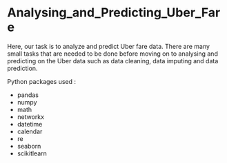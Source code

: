 # Analysing_and_Predicting_Uber_Fare
Here, our task is to analyze and predict Uber fare data. There are many small tasks that are needed to be done before moving on to analysing and predicting on the Uber data such as data cleaning, data imputing and data prediction.


Python packages used :

- pandas
- numpy
- math
- networkx
- datetime
- calendar
- re
- seaborn
- scikitlearn
